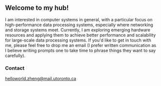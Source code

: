 ## Welcome to my hub!

<!--
**zhengk30/zhengk30** is a ✨ _special_ ✨ repository because its `README.md` (this file) appears on your GitHub profile.

Here are some ideas to get you started:

- 🔭 I’m currently working on ...
- 🌱 I’m currently learning ...
- 👯 I’m looking to collaborate on ...
- 🤔 I’m looking for help with ...
- 💬 Ask me about ...
- 📫 How to reach me: ...
- 😄 Pronouns: ...
- ⚡ Fun fact: ...
-->
I am interested in computer systems in general, with a particular focus on high-performance data processing systems, especially where networking and storage systems meet. Currently, I am exploring emerging hardware resources and applying them to achieve better performance and scalability for large-scale data processing systems. If you'd like to get in touch with me, please feel free to drop me an email (I prefer written communication as I believe writing prompts one to take time to phrase things they want to say carefully).

### Contact
helloworld.zheng@mail.utoronto.ca
